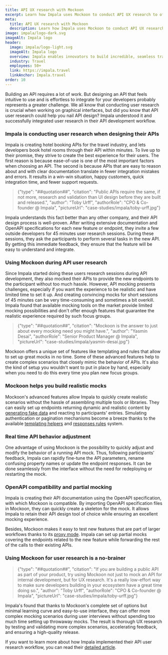 ```yaml
---
title: API UX research with Mockoon
excerpt: Learn how Impala uses Mockoon to conduct API UX research to offer the best experience to their users
meta:
  title: API UX research with Mockoon
  description: Learn how Impala uses Mockoon to conduct API UX research to offer the best experience to their users
image: impala/logo-dark.svg
imageAlt: Impala logo
header:
  image: impala/logo-light.svg
  imageAlt: Impala logo
  overview: Impala enables innovators to build incredible, seamless travel experiences.
  industry: Travel
  employees: 50+
  link: https://impala.travel
  linkAnchor: Impala.travel
order: 10
---
```


Building an API requires a lot of work. But designing an API that feels intuitive to use and is effortless to integrate for your developers probably represents a greater challenge. We all know that conducting user research is crucial when working on graphical interfaces, but did you know that API user research could help you nail API design? Impala understood it and successfully integrated user research in their API development workflow.

### Impala is conducting user research when designing their APIs

Impala is creating hotel booking APIs for the travel industry, and lets developers book hotel rooms through their API within minutes. To live up to their promise, they strive to create the best experience for their users. The first reason is because ease-of-use is one of the most important factors when choosing an API. The second is because APIs that are easy to reason about and with clear documentation translate in fewer integration mistakes and errors.
It results in a win-win situation, happy customers, quick integration time, and fewer support requests.

> {"type": "##quotation##", "citation": "Public APIs require the same, if not more, research and validation than UI design before they are built and released.", "author": "Toby Urff", "authorRole": "CPO & Co-founder @ Impala", "pictureUrl": "case-studies/impala/toby-urff.jpg"}

Impala understands this fact better than any other company, and their API design process is well-proven. After writing extensive documentation and OpenAPI specifications for each new feature or endpoint, they invite a few outside developers for 45 minutes user research sessions. During these sessions, they ask the participants to perform several tasks in the new API. By getting this immediate feedback, they ensure that the feature will be easy to understand and integrate.

### Using Mockoon during API user research

Since Impala started doing these users research sessions during API development, they also mocked their APIs to provide the new endpoints to the participant without too much hassle. However, API mocking presents challenges, especially if you want the experience to be realistic and have limited time to set it up. And creating convincing mocks for short sessions of 45 minutes can be very time-consuming and sometimes a bit overkill. Impala found that available mocking tools on the market provide limited mocking possibilities and don't offer enough features that guarantee the realistic experience required by such focus groups.

> {"type": "##quotation##", "citation": "Mockoon is the answer to just about every mocking need you might have.", "author": "Yasmin Desai", "authorRole": "Senior Product Manager @ Impala", "pictureUrl": "case-studies/impala/yasmin-desai.jpg"}

Mockoon offers a unique set of features like templating and rules that allow to set up great mocks in no time. Some of these advanced features help to create complex scenarios that closely mimic the behavior of APIs. It's also the kind of setup you wouldn't want to put in place by hand, especially when you need to do this every time you plan new focus groups.

### Mockoon helps you build realistic mocks

Mockoon's advanced features allow Impala to quickly create realistic scenarios without the hassle of assembling multiple tools or libraries. They can easily set up endpoints returning dynamic and realistic content by [generating fake data](/tutorials/generate-mock-json-data/) and reacting to participants' entries. Simulating authentication or pagination mechanisms become a breeze thanks to the available [templating helpers](docs:templating/overview) and [responses rules](docs:route-responses/dynamic-rules) system.

### Real time API behavior adjustment

One advantage of using Mockoon is the possibility to quickly adjust and modify the behavior of a running API mock. Thus, following participants' feedback, Impala can rapidly fine-tune the API parameters, rename confusing property names or update the endpoint responses. It can be done seamlessly from the interface without the need for redeploying or restarting the mock.

### OpenAPI compatibility and partial mocking

Impala is creating their API documentation using the OpenAPI specification, with which Mockoon is compatible. By importing OpenAPI specification files in Mockoon, they can quickly create a skeleton for the mock. It allows Impala to retain their API design tool of choice while ensuring an excellent mocking experience.

Besides, Mockoon makes it easy to test new features that are part of larger workflows thanks to its [proxy mode](docs:proxy-mode). Impala can set up partial mocks covering the endpoints related to the new feature while forwarding the rest of the calls to their existing APIs.

### Using Mockoon for user research is a no-brainer

> {"type": "##quotation##", "citation": "If you are building a public API as part of your product, try using Mockoon not just to mock an API for internal development, but for UX research. It's a really low-effort way to make sure developers building in your ecosystem have a great time doing so.", "author": "Toby Urff", "authorRole": "CPO & Co-founder @ Impala", "pictureUrl": "case-studies/impala/toby-urff.jpg"}

Impala's found that thanks to Mockoon's complete set of options but minimal learning curve and easy-to-use interface, they can offer more complex mocking scenarios during user interviews without spending too much time setting up throwaway mocks.
The result is thorough UX research by testing and validating more complex scenarios, accelerating feedback, and ensuring a high-quality release.

If you want to learn more about how Impala implemented their API user research workflow, you can read their [detailed article](https://impala.travel/en/blog/using-ux-research-to-build-apis-that-developers-love).
